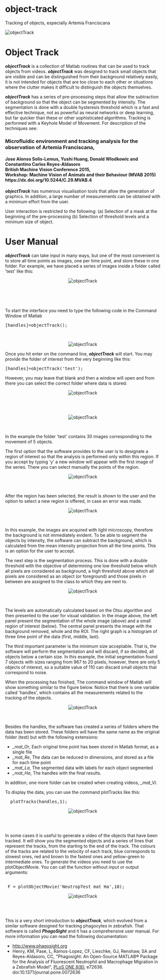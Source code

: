 # object-track
Tracking of objects, especially Artemia Franciscana

![objectTrack](Figures/ComparisonArtemia3.gif)
 
<h1>Object Track</h1>
  
 <p><b><i>objectTrack</i></b> is a collection of Matlab routines that can be used to track objects from videos. <b><i>objectTrack</i></b> was designed to track small objects that are visible and can be distinguished from their background relatively easily, it is not intended for objects that are too close to each other or situations where the clutter makes it difficult to distinguish the objects themselves.</p> 
 
 <p><b><i>objectTrack</i></b> has a series of pre-processing steps that allow the subtraction of background so that the object can be segmented by intensity. The segmentation is done with a double hysteresis threshold which is a fast and effective technique, not as powerful as neural networks or deep learning, but far quicker than these or other sophisticated algorithms. Tracking is performed with a Keyhole Model of Movement. For description of the techniques see:</p> 



 <h3>Microfluidic environment and tracking analysis for the observation of Artemia Franciscana,</h3> 
<h4>Jose Alonso Solis-Lemus, Yushi Huang, Donald Wlodkowic and Constantino Carlos Reyes-Aldasoro <br>
British Machine Vision Conference 2015, <br>
Workshop: Machine Vision of Animals and their Behaviour (MVAB 2015) <br>
https://dx.doi.org/10.5244/C.29.MVAB.4 <br>
</h4>



 <p><b><i>objectTrack</i></b> has numerous visualisation tools that allow the generation of graphics. In addition, a large number of measurements can be obtained with a minimum effort from the user.</p> 
  
 <p>User interaction is restricted to the following:     (a) Selection of a mask at the beginning of the pre-processing     (b) Selection of threshold levels and a minimum size of object.</p> 
 
  
  <h1>User Manual</h1>
  
 
 <p> <b><i>objectTrack</i></b> can take input in many ways, but one of the most convenient is to store all time points as images, one per time point, and store these in one folder. For example, we have placed a series of images inside a folder called 'test' like this:</p> 
 
<center>
 
 ![objectTrack](Figures/UM_objectTrack_1.png)
 
<br>
</center>
<br>
<br>  
 
 <p>To start the interface you need to type the following code in the Command Window of Matlab </p> 
 

  <pre class="codeinput">[handles]=objectTrack();
</pre>
<br>  
<center>
 
 ![objectTrack](Figures/UM_objectTrack_2.png) 
<br>
</center>
 
 <p>Once you hit enter on the command line, <b><i>objectTrack</i></b> will start. You may provide the folder of interest from the very beginning like this:</p> 
 
  <pre class="codeinput">[handles]=objectTrack('test');
</pre>


 
 <p>However, you may leave that blank and then a window will open and from there you can select the correct folder where data is stored: </p> 
 
<center>
 
 ![objectTrack](Figures/UM_objectTrack_3.png) 

 </center><br>
 <br>
<center>
 
 ![objectTrack](Figures/UM_objectTrack_4.png) 

 </center><br>
 
 <p>In the example the folder 'test' contains 30 images corresponding to the movement of 5 objects. 

 
 <p>The first option that the software provides to the user is to designate a region of interest so that the analysis is performed only within this region. If you accept by typing 'y' a new window will appear with the first image of the series. There you can select manually the points of the region.</p> 
 
<center>
 
 ![objectTrack](Figures/UM_objectTrack_5.png) 

 </center><br>
 
 
 <p>After the region has been selected, the result is shown to the user and the option to select a new region is offered, in case an error was made.</p> 
 
<center>
 
 ![objectTrack](Figures/UM_objectTrack_6.png) 

 </center><br>
 
 <p>In this example, the images are acquired with light microscopy, therefore the background is not immediately evident. To be able to segment the objects by intensity, the software can subtract the background, which is calculated from the mean intensity projection from all the time points. This is an option for the user to accept. </p> 
 
 
 <p>The next step is the segmentation process. This is done with a double threshold with the objective of determining one low threshold below which all pixels are considered as background, a high threshold above which all pixels are considered as an object (or foreground) and those pixels in between are assigned to the class to which they are next to.</p> 
 
<center>
 
 ![objectTrack](Figures/UM_objectTrack_7.png)
 </center><br>
 
 <p>The levels are automatically calculated based on the Otsu algorithm and then presented to the user for visual validation. In the image above, the left panel present the segmentation of the whole image (above) and a small region of interest (below). The central panel presents the image with the background removed, whole and the ROI. The right graph is a histogram of three time point of the data (first, middle, last).</p> 
 
 
 <p>The third important parameter is the minimum size acceptable. That is, the software will perform the segmentation and will discard, if so decided, all objects below a certain size. In this example, the initial segmentation found 7 objects with sizes ranging from 967 to 20 pixels, however, there are only 5 objects of interest, so a suitable value of 110 can discard small objects that correspond to noise.
</p> 
 
 
 <p>
When the processing has finished, The command window of Matlab will show something similar to the figure below. Notice that there is one variable called 'handles', which contains all the measurements related to the tracking of the objects.</p> 
 
<center>
 
 ![objectTrack](Figures/UM_objectTrack_8.png) 

 </center><br>
 
  
 <p>Besides the handles, the software has created a series of folders where the data has been stored. These folders will have the same name as the original folder (test) but with the following extensions: 
<ul>
 <li><i>_mat_Or</i>, Each  original time point has been stored in Matlab format, as a single file
<li><i>_mat_Re</i>, The data can be reduced in dimensions, and stored as a file for each time point
<li><i>_mat_La</i>, The segmented data with labels for each object segmented
<li><i>_mat_Ha</i>, The handles with the final results.
</ul>
 
 <p>In addition, one more folder can be created when creating videos, <i>_mat_Vi</i>. 
 <p>

 
 <p> To display the data, you can use the command plotTracks like this:</p> 
 
  <pre class="codeinput">
  plotTracks(handles,1);
</pre>

<center>
 
 ![objectTrack](Figures/UM_objectTrack_9.png) 

 </center><br>

<br>  
 
 <p> In some cases it is useful to generate a video of the objects that have been tracked. It will show you the segmented objects and a series of lines that represent the tracks, from the starting to the end of the track. The colours of the tracks are related to the velocity of each track, blue corresponds to slowest ones, red and brown to the fastest ones and yellow-green to intermediate ones. To generate the videos you need to use the plotObjectMovie. You can call the function without input or output arguments: </p> 
 


  <pre class="codeinput">

 F = plotObjectMovie('NeutropTest_mat_Ha',10);
</pre>

<center>
 
 ![objectTrack](Figures/objectsTracked.gif) 

 </center><br>
<br>

 

 

 
 <p>This is a very short introduction to <b><i>objectTrack</i></b>, which evolved from a similar software designed for tracking phagocytes in zebrafish. That software is called <b><i>PhagoSight</b></i> and it has a comprehensive user manual. For more information you can read the following documentation: </p> 
 

<ul>
 <li><a href="http://www.phagosight.org">http://www.phagosight.org</a>
 <li>
 Henry, KM, Pase, L, Ramos-Lopez, CF, Lieschke, GJ, Renshaw, SA and Reyes-Aldasoro, CC, "Phagosight: An Open-Source MATLAB® Package for the Analysis of Fluorescent Neutrophil and Macrophage Migration in a Zebrafish Model",
<a href="http://journals.plos.org/plosone/article?id=10.1371/journal.pone.0072636">
  PLoS ONE 8(8):</a> e72636. doi:10.1371/journal.pone.0072636 
</ul>

